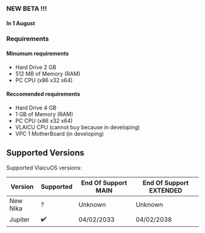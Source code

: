 ### NEW BETA !!!
#### In 1 August

### Requirements
#### Minumum requirements
- Hard Drive 2 GB
- 512 MB of Memory (RAM)
- PC CPU (x86 x32 x64)
#### Reccomended requirements
- Hard Drive 4 GB
- 1 GB of Memory (RAM)
- PC CPU (x86 x32 x64)
- VLAICU CPU (cannot buy because in developing)
- VPC 1 MotherBoard (in developing)

## Supported Versions

Supported VlaicuOS versions:

| Version          | Supported          | End Of Support MAIN                   | End Of Support  EXTENDED                      |
| ---------------- | ------------------ | ------------------------------------  | ------------------------------------          |
| New Nika         |  ?                 | Unknown                               | Unknown                                       |
| Jupiter          | ✔️                 | 04/02/2033                           | 04/02/2038                                     |
